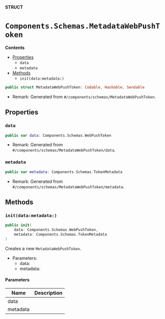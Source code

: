 **STRUCT**

# `Components.Schemas.MetadataWebPushToken`

**Contents**

- [Properties](#properties)
  - `data`
  - `metadata`
- [Methods](#methods)
  - `init(data:metadata:)`

```swift
public struct MetadataWebPushToken: Codable, Hashable, Sendable
```

- Remark: Generated from `#/components/schemas/MetadataWebPushToken`.

## Properties
### `data`

```swift
public var data: Components.Schemas.WebPushToken
```

- Remark: Generated from `#/components/schemas/MetadataWebPushToken/data`.

### `metadata`

```swift
public var metadata: Components.Schemas.TokenMetadata
```

- Remark: Generated from `#/components/schemas/MetadataWebPushToken/metadata`.

## Methods
### `init(data:metadata:)`

```swift
public init(
    data: Components.Schemas.WebPushToken,
    metadata: Components.Schemas.TokenMetadata
)
```

Creates a new `MetadataWebPushToken`.

- Parameters:
  - data:
  - metadata:

#### Parameters

| Name | Description |
| ---- | ----------- |
| data |  |
| metadata |  |